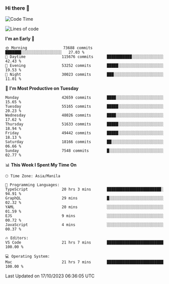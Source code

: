 ### Hi there 👋

<!--START_SECTION:waka-->
![Code Time](http://img.shields.io/badge/Code%20Time-4%2C431%20hrs%2025%20mins-blue)

![Lines of code](https://img.shields.io/badge/From%20Hello%20World%20I%27ve%20Written-106.0%20million%20lines%20of%20code-blue)

**I'm an Early 🐤** 

```text
🌞 Morning                73688 commits       ███████░░░░░░░░░░░░░░░░░░   27.03 % 
🌆 Daytime                115676 commits      ███████████░░░░░░░░░░░░░░   42.43 % 
🌃 Evening                53252 commits       █████░░░░░░░░░░░░░░░░░░░░   19.53 % 
🌙 Night                  30023 commits       ███░░░░░░░░░░░░░░░░░░░░░░   11.01 % 
```
📅 **I'm Most Productive on Tuesday** 

```text
Monday                   42659 commits       ████░░░░░░░░░░░░░░░░░░░░░   15.65 % 
Tuesday                  55165 commits       █████░░░░░░░░░░░░░░░░░░░░   20.23 % 
Wednesday                48026 commits       ████░░░░░░░░░░░░░░░░░░░░░   17.62 % 
Thursday                 51633 commits       █████░░░░░░░░░░░░░░░░░░░░   18.94 % 
Friday                   49442 commits       █████░░░░░░░░░░░░░░░░░░░░   18.13 % 
Saturday                 18166 commits       ██░░░░░░░░░░░░░░░░░░░░░░░   06.66 % 
Sunday                   7548 commits        █░░░░░░░░░░░░░░░░░░░░░░░░   02.77 % 
```


📊 **This Week I Spent My Time On** 

```text
🕑︎ Time Zone: Asia/Manila

💬 Programming Languages: 
TypeScript               20 hrs 3 mins       ████████████████████████░   94.91 % 
GraphQL                  29 mins             █░░░░░░░░░░░░░░░░░░░░░░░░   02.32 % 
YAML                     20 mins             ░░░░░░░░░░░░░░░░░░░░░░░░░   01.59 % 
EJS                      9 mins              ░░░░░░░░░░░░░░░░░░░░░░░░░   00.72 % 
JavaScript               4 mins              ░░░░░░░░░░░░░░░░░░░░░░░░░   00.37 % 

🔥 Editors: 
VS Code                  21 hrs 7 mins       █████████████████████████   100.00 % 

💻 Operating System: 
Mac                      21 hrs 7 mins       █████████████████████████   100.00 % 
```


 Last Updated on 17/10/2023 06:36:05 UTC
<!--END_SECTION:waka-->


<!--
**rad182/rad182** is a ✨ _special_ ✨ repository because its `README.md` (this file) appears on your GitHub profile.

Here are some ideas to get you started:

- 🔭 I’m currently working on ...
- 🌱 I’m currently learning ...
- 👯 I’m looking to collaborate on ...
- 🤔 I’m looking for help with ...
- 💬 Ask me about ...
- 📫 How to reach me: ...
- 😄 Pronouns: ...
- ⚡ Fun fact: ...
-->
